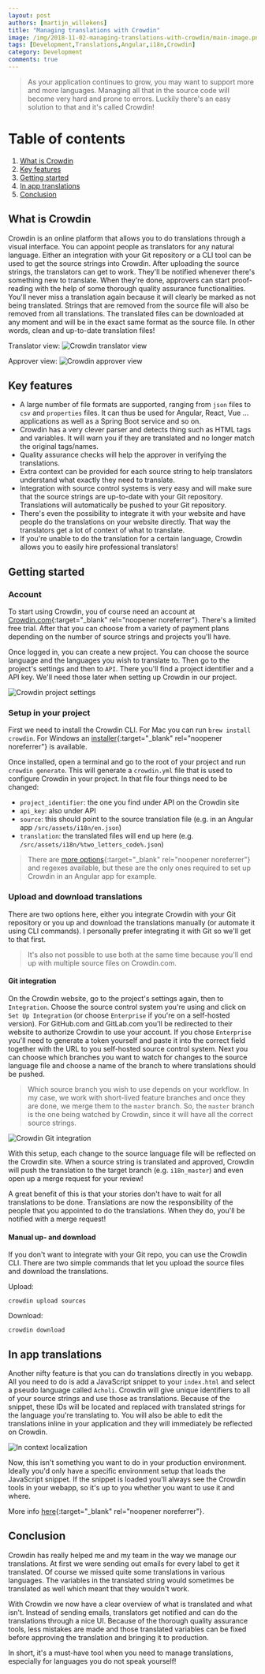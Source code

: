```yaml
---
layout: post
authors: [martijn_willekens]
title: "Managing translations with Crowdin"
image: /img/2018-11-02-managing-translations-with-crowdin/main-image.png
tags: [Development,Translations,Angular,i18n,Crowdin]
category: Development
comments: true
---
```


> As your application continues to grow, you may want to support more and more languages.
> Managing all that in the source code will become very hard and prone to errors.
> Luckily there's an easy solution to that and it's called Crowdin!

# Table of contents
1. [What is Crowdin](#what-is-crowdin)
2. [Key features](#key-features)
3. [Getting started](#getting-started)
4. [In app translations](#in-app-translations)
5. [Conclusion](#conclusion)

## What is Crowdin
Crowdin is an online platform that allows you to do translations through a visual interface.
You can appoint people as translators for any natural language.
Either an integration with your Git repository or a CLI tool can be used to get the source strings into Crowdin.
After uploading the source strings, the translators can get to work.
They'll be notified whenever there's something new to translate.
When they're done, approvers can start proof-reading with the help of some thorough quality assurance functionalities.
You'll never miss a translation again because it will clearly be marked as not being translated.
Strings that are removed from the source file will also be removed from all translations.
The translated files can be downloaded at any moment and will be in the exact same format as the source file.
In other words, clean and up-to-date translation files!

Translator view:
<img class="image fit" style="margin:0px auto; max-width: 1422px;" alt="Crowdin translator view" src="/img/2018-11-02-managing-translations-with-crowdin/translator_mode.png">

Approver view:
<img class="image fit" style="margin:0px auto; max-width: 1439px;" alt="Crowdin approver view" src="/img/2018-11-02-managing-translations-with-crowdin/approver_mode.png">

## Key features
* A large number of file formats are supported, ranging from `json` files to `csv` and `properties` files.
It can thus be used for Angular, React, Vue ... applications as well as a Spring Boot service and so on.
* Crowdin has a very clever parser and detects thing such as HTML tags and variables.
It will warn you if they are translated and no longer match the original tags/names.
* Quality assurance checks will help the approver in verifying the translations.
* Extra context can be provided for each source string to help translators understand what exactly they need to translate.
* Integration with source control systems is very easy and will make sure that the source strings are up-to-date with your Git repository. 
Translations will automatically be pushed to your Git repository.
* There's even the possibility to integrate it with your website and have people do the translations on your website directly.
That way the translators get a lot of context of what to translate.
* If you're unable to do the translation for a certain language, 
Crowdin allows you to easily hire professional translators!

## Getting started
### Account
To start using Crowdin, you of course need an account at [Crowdin.com](https://crowdin.com){:target="_blank" rel="noopener noreferrer"}. 
There's a limited free trial. 
After that you can choose from a variety of payment plans depending on the number of source strings and projects you'll have.

Once logged in, you can create a new project. 
You can choose the source language and the languages you wish to translate to. 
Then go to the project's settings and then to `API`.
There you'll find a project identifier and a API key. 
We'll need those later when setting up Crowdin in our project.

<img class="image fit" style="margin:0px auto; max-width: 744px;" alt="Crowdin project settings" src="/img/2018-11-02-managing-translations-with-crowdin/languages.png">

### Setup in your project
First we need to install the Crowdin CLI. 
For Mac you can run `brew install crowdin`. 
For Windows an [installer](https://support.crowdin.com/cli-tool/){:target="_blank" rel="noopener noreferrer"} is available.

Once installed, open a terminal and go to the root of your project and run `crowdin generate`.
This will generate a `crowdin.yml` file that is used to configure Crowdin in your project.
In that file four things need to be changed:
* `project_identifier`: the one you find under API on the Crowdin site
* `api_key`: also under API
* `source`: this should point to the source translation file (e.g. in an Angular app `/src/assets/i18n/en.json`)
* `translation`: the translated files will end up here (e.g. `/src/assets/i18n/%two_letters_code%.json`)

> There are [more options](https://support.crowdin.com/configuration-file/){:target="_blank" rel="noopener noreferrer"} and regexes available, but these are the only ones required to set up Crowdin in an Angular app for example.

### Upload and download translations
There are two options here, either you integrate Crowdin with your Git repository or you up and download the translations manually (or automate it using CLI commands).
I personally prefer integrating it with Git so we'll get to that first.
> It's also not possible to use both at the same time because you'll end up with multiple source files on Crowdin.com.

#### Git integration
On the Crowdin website, go to the project's settings again, then to `Integration`.
Choose the source control system you're using and click on `Set Up Integration` (or choose `Enterprise` if you're on a self-hosted version).
For GitHub.com and GitLab.com you'll be redirected to their website to authorize Crowdin to use your account.
If you chose `Enterprise` you'll need to generate a token yourself and paste it into the correct field together with the URL to you self-hosted source control system.
Next you can choose which branches you want to watch for changes to the source language file and choose a name of the branch to where translations should be pushed.
> Which source branch you wish to use depends on your workflow. 
> In my case, we work with short-lived feature branches and once they are done, we merge them to the `master` branch.
> So, the `master` branch is the one being watched by Crowdin, since it will have all the correct source strings.

<img class="image fit" style="margin:0px auto; max-width: 903px;" alt="Crowdin Git integration" src="/img/2018-11-02-managing-translations-with-crowdin/git_integration.png">

With this setup, each change to the source language file will be reflected on the Crowdin site.
When a source string is translated and approved, Crowdin will push the translation to the target branch (e.g. `i18n_master`) and even open up a merge request for your review!

A great benefit of this is that your stories don't have to wait for all translations to be done.
Translations are now the responsibility of the people that you appointed to do the translations.
When they do, you'll be notified with a merge request!

#### Manual up- and download
If you don't want to integrate with your Git repo, you can use the Crowdin CLI.
There are two simple commands that let you upload the source files and download the translations.

Upload: 
```
crowdin upload sources
```

Download: 
```
crowdin download
```

## In app translations
Another nifty feature is that you can do translations directly in you webapp.
All you need to do is add a JavaScript snippet to your `index.html` and select a pseudo language called `Acholi`.
Crowdin will give unique identifiers to all of your source strings and use those as translations.
Because of the snippet, these IDs will be located and replaced with translated strings for the language you're translating to.
You will also be able to edit the translations inline in your application and they will immediately be reflected on Crowdin.

<img class="image fit" style="margin:0px auto; max-width: 960px;" alt="In context localization" src="/img/2018-11-02-managing-translations-with-crowdin/in_context_animation.gif">

Now, this isn't something you want to do in your production environment.
Ideally you'd only have a specific environment setup that loads the JavaScript snippet.
If the snippet is loaded you'll always see the Crowdin tools in your webapp,
so it's up to you whether you want to use it and where.

More info [here](https://support.crowdin.com/in-context-localization/){:target="_blank" rel="noopener noreferrer"}.

## Conclusion
Crowdin has really helped me and my team in the way we manage our translations.
At first we were sending out emails for every label to get it translated.
Of course we missed quite some translations in various languages.
The variables in the translated string would sometimes be translated as well which meant that they wouldn't work.

With Crowdin we now have a clear overview of what is translated and what isn't.
Instead of sending emails, translators get notified and can do the translations through a nice UI.
Because of the thorough quality assurance tools, less mistakes are made and those translated variables can be fixed before approving the translation and bringing it to production.

In short, it's a must-have tool when you need to manage translations, especially for languages you do not speak yourself!
